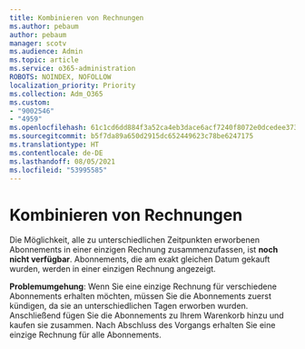 ```yaml
---
title: Kombinieren von Rechnungen
ms.author: pebaum
author: pebaum
manager: scotv
ms.audience: Admin
ms.topic: article
ms.service: o365-administration
ROBOTS: NOINDEX, NOFOLLOW
localization_priority: Priority
ms.collection: Adm_O365
ms.custom:
- "9002546"
- "4959"
ms.openlocfilehash: 61c1cd6dd884f3a52ca4eb3dace6acf7240f8072e0dcedee373097129dbfce57
ms.sourcegitcommit: b5f7da89a650d2915dc652449623c78be6247175
ms.translationtype: HT
ms.contentlocale: de-DE
ms.lasthandoff: 08/05/2021
ms.locfileid: "53995585"
---
```

# <a name="combine-invoices"></a>Kombinieren von Rechnungen

Die Möglichkeit, alle zu unterschiedlichen Zeitpunkten erworbenen Abonnements in einer einzigen Rechnung zusammenzufassen, ist **noch nicht verfügbar**. Abonnements, die am exakt gleichen Datum gekauft wurden, werden in einer einzigen Rechnung angezeigt.

**Problemumgehung**: Wenn Sie eine einzige Rechnung für verschiedene Abonnements erhalten möchten, müssen Sie die Abonnements zuerst kündigen, da sie an unterschiedlichen Tagen erworben wurden. Anschließend fügen Sie die Abonnements zu Ihrem Warenkorb hinzu und kaufen sie zusammen. Nach Abschluss des Vorgangs erhalten Sie eine einzige Rechnung für alle Abonnements.

